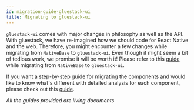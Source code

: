 ```yaml
---
id: migration-guide-gluestack-ui
title: Migrating to gluestack-ui
---
```


`gluestack-ui` comes with major changes in philosophy as well as the API. With gluestack, we have re-imagined how we should code for React Native and the web. Therefore, you might encounter a few changes while migrating from `NativeBase` to `gluestack-ui`. Even though it might seem a bit of tedious work, we promise it will be worth it!
Please refer to this [guide](https://geekyants.notion.site/NB-v3-migration-plan-to-gluestack-86551efc0f894c559136708f0ee821f2?pvs=25) while migrating from `NativeBase` to `gluestack-ui`.

If you want a step-by-step guide for migrating the components and would like to know what's different with detailed analysis for each component, please check out this [guide](https://geekyants.notion.site/NativeBase-to-gluestack-ui-Migration-Plan-WIP-6409006d9ecc4fb2a559cca6117a3e7c?pvs=4).

*All the guides provided are living documents*